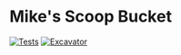 # Mike's Scoop Bucket

[![Tests](https://github.com/mblocker/scoop-bucket/actions/workflows/ci.yml/badge.svg)](https://github.com/mblocker/scoop-bucket/actions/workflows/ci.yml) [![Excavator](https://github.com/mblocker/scoop-bucket/actions/workflows/excavator.yml/badge.svg)](https://github.com/mblocker/scoop-bucket/actions/workflows/excavator.yml)
